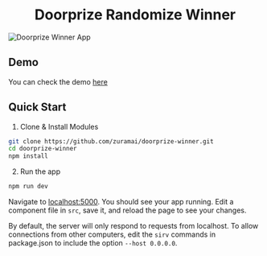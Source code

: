 <h1 style="text-align:center">Doorprize Randomize Winner</h1>

![Doorprize Winner App](https://github.com/zuramai/doorprize-winner/blob/master/screenshot.png?raw=true)

## Demo
You can check the demo <a href="https://doorprize-winner.netlify.app/">here</a> 

## Quick Start
1. Clone & Install Modules
```bash
git clone https://github.com/zuramai/doorprize-winner.git
cd doorprize-winner
npm install
```
2. Run the app
```bash
npm run dev
```

Navigate to [localhost:5000](http://localhost:5000). You should see your app running. Edit a component file in `src`, save it, and reload the page to see your changes.

By default, the server will only respond to requests from localhost. To allow connections from other computers, edit the `sirv` commands in package.json to include the option `--host 0.0.0.0`.


